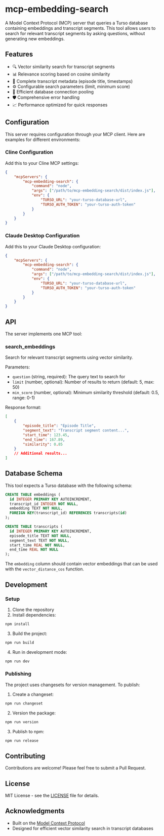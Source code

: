 # mcp-embedding-search

A Model Context Protocol (MCP) server that queries a Turso database
containing embeddings and transcript segments. This tool allows users
to search for relevant transcript segments by asking questions,
without generating new embeddings.

## Features

- 🔍 Vector similarity search for transcript segments
- 📊 Relevance scoring based on cosine similarity
- 📝 Complete transcript metadata (episode title, timestamps)
- ⚙️ Configurable search parameters (limit, minimum score)
- 🔄 Efficient database connection pooling
- 🛡️ Comprehensive error handling
- 📈 Performance optimized for quick responses

## Configuration

This server requires configuration through your MCP client. Here are
examples for different environments:

### Cline Configuration

Add this to your Cline MCP settings:

```json
{
	"mcpServers": {
		"mcp-embedding-search": {
			"command": "node",
			"args": ["/path/to/mcp-embedding-search/dist/index.js"],
			"env": {
				"TURSO_URL": "your-turso-database-url",
				"TURSO_AUTH_TOKEN": "your-turso-auth-token"
			}
		}
	}
}
```

### Claude Desktop Configuration

Add this to your Claude Desktop configuration:

```json
{
	"mcpServers": {
		"mcp-embedding-search": {
			"command": "node",
			"args": ["/path/to/mcp-embedding-search/dist/index.js"],
			"env": {
				"TURSO_URL": "your-turso-database-url",
				"TURSO_AUTH_TOKEN": "your-turso-auth-token"
			}
		}
	}
}
```

## API

The server implements one MCP tool:

### search_embeddings

Search for relevant transcript segments using vector similarity.

Parameters:

- `question` (string, required): The query text to search for
- `limit` (number, optional): Number of results to return (default: 5,
  max: 50)
- `min_score` (number, optional): Minimum similarity threshold
  (default: 0.5, range: 0-1)

Response format:

```json
[
	{
		"episode_title": "Episode Title",
		"segment_text": "Transcript segment content...",
		"start_time": 123.45,
		"end_time": 167.89,
		"similarity": 0.85
	}
	// Additional results...
]
```

## Database Schema

This tool expects a Turso database with the following schema:

```sql
CREATE TABLE embeddings (
  id INTEGER PRIMARY KEY AUTOINCREMENT,
  transcript_id INTEGER NOT NULL,
  embedding TEXT NOT NULL,
  FOREIGN KEY(transcript_id) REFERENCES transcripts(id)
);

CREATE TABLE transcripts (
  id INTEGER PRIMARY KEY AUTOINCREMENT,
  episode_title TEXT NOT NULL,
  segment_text TEXT NOT NULL,
  start_time REAL NOT NULL,
  end_time REAL NOT NULL
);
```

The `embedding` column should contain vector embeddings that can be
used with the `vector_distance_cos` function.

## Development

### Setup

1. Clone the repository
2. Install dependencies:

```bash
npm install
```

3. Build the project:

```bash
npm run build
```

4. Run in development mode:

```bash
npm run dev
```

### Publishing

The project uses changesets for version management. To publish:

1. Create a changeset:

```bash
npm run changeset
```

2. Version the package:

```bash
npm run version
```

3. Publish to npm:

```bash
npm run release
```

## Contributing

Contributions are welcome! Please feel free to submit a Pull Request.

## License

MIT License - see the [LICENSE](LICENSE) file for details.

## Acknowledgments

- Built on the
  [Model Context Protocol](https://github.com/modelcontextprotocol)
- Designed for efficient vector similarity search in transcript
  databases
